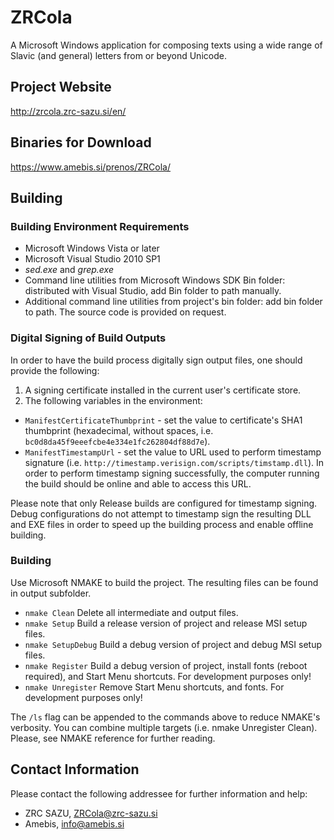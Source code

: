 # ZRCola

A Microsoft Windows application for composing texts using a wide range of Slavic (and general) letters from or beyond Unicode.

## Project Website
http://zrcola.zrc-sazu.si/en/

## Binaries for Download
https://www.amebis.si/prenos/ZRCola/

## Building

### Building Environment Requirements
- Microsoft Windows Vista or later
- Microsoft Visual Studio 2010 SP1
- _sed.exe_ and _grep.exe_
- Command line utilities from Microsoft Windows SDK Bin folder: distributed with Visual Studio, add Bin folder to path manually.
- Additional command line utilities from project's bin folder: add bin folder to path. The source code is provided on request.

### Digital Signing of Build Outputs
In order to have the build process digitally sign output files, one should provide the following:

1. A signing certificate installed in the current user's certificate store.
2. The following variables in the environment:
  - `ManifestCertificateThumbprint` - set the value to certificate's SHA1 thumbprint (hexadecimal, without spaces, i.e. `bc0d8da45f9eeefcbe4e334e1fc262804df88d7e`).
  - `ManifestTimestampUrl`          - set the value to URL used to perform timestamp signature (i.e. `http://timestamp.verisign.com/scripts/timstamp.dll`). In order to perform timestamp signing successfully, the computer running the build should be online and able to access this URL.

Please note that only Release builds are configured for timestamp signing. Debug configurations do not attempt to timestamp sign the resulting DLL and EXE files in order to speed up the building process and enable offline building.

### Building
Use Microsoft NMAKE to build the project. The resulting files can be found in output subfolder.

- `nmake Clean`	Delete all intermediate and output files.
- `nmake Setup`	Build a release version of project and release MSI setup files.
- `nmake SetupDebug`	Build a debug version of project and debug MSI setup files.
- `nmake Register`	Build a debug version of project, install fonts (reboot required), and Start Menu shortcuts. For development purposes only!
- `nmake Unregister`	Remove Start Menu shortcuts, and fonts. For development purposes only!

The `/ls` flag can be appended to the commands above to reduce NMAKE's verbosity. You can combine multiple targets (i.e. nmake Unregister Clean). Please, see NMAKE reference for further reading.

## Contact Information
Please contact the following addressee for further information and help:
- ZRC SAZU, ZRCola@zrc-sazu.si 
- Amebis, info@amebis.si
